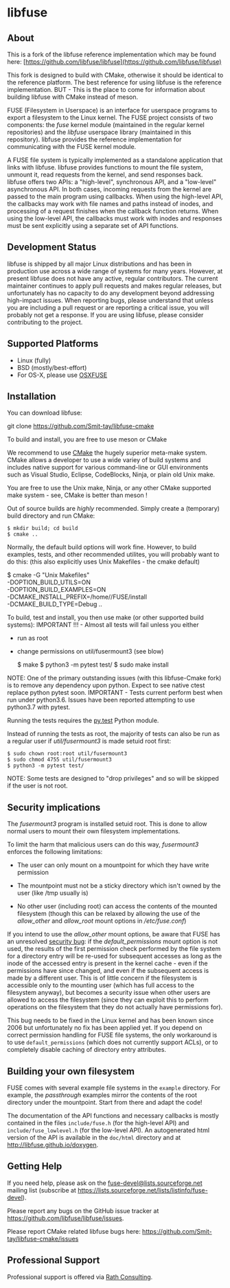 libfuse
=======

About
-----

This is a fork of the libfuse reference implementation which may be found here:
[https://github.com/libfuse/libfuse](https://github.com/libfuse/libfuse)

This fork is designed to build with CMake, otherwise it should be identical to
the reference platform.  The best reference for using libfuse is the reference
implementation.  BUT - This is the place to come for information about building
libfuse with CMake instead of meson.

FUSE (Filesystem in Userspace) is an interface for userspace programs
to export a filesystem to the Linux kernel. The FUSE project consists
of two components: the *fuse* kernel module (maintained in the regular
kernel repositories) and the *libfuse* userspace library (maintained
in this repository). libfuse provides the reference implementation
for communicating with the FUSE kernel module.

A FUSE file system is typically implemented as a standalone
application that links with libfuse. libfuse provides functions to
mount the file system, unmount it, read requests from the kernel, and
send responses back. libfuse offers two APIs: a "high-level",
synchronous API, and a "low-level" asynchronous API. In both cases,
incoming requests from the kernel are passed to the main program using
callbacks. When using the high-level API, the callbacks may work with
file names and paths instead of inodes, and processing of a request
finishes when the callback function returns. When using the low-level
API, the callbacks must work with inodes and responses must be sent
explicitly using a separate set of API functions.


Development Status
------------------

libfuse is shipped by all major Linux distributions and has been in
production use across a wide range of systems for many years. However,
at present libfuse does not have any active, regular contributors. The
current maintainer continues to apply pull requests and makes regular
releases, but unfortunately has no capacity to do any development
beyond addressing high-impact issues. When reporting bugs, please
understand that unless you are including a pull request or are
reporting a critical issue, you will probably not get a response. If
you are using libfuse, please consider contributing to the project.


Supported Platforms
-------------------

* Linux (fully)
* BSD (mostly/best-effort)
* For OS-X, please use [OSXFUSE](https://osxfuse.github.io/)
  

Installation
------------

You can download libfuse:

git clone https://github.com/Smit-tay/libfuse-cmake

To build and install, you are free to use meson or CMake

We recommend to use [CMake](https://cmake.org/) the hugely superior meta-make
system.  CMake allows a developer to use a wide variey of build systems and
includes native support for various command-line or GUI environments such as
Visual Studio, Eclipse, CodeBlocks, Ninja, or plain old Unix make.

You are free to use the Unix make, Ninja, or any other CMake supported make
system - see, CMake is better than meson !

Out of source builds are *highly* recommended.  Simply create a (temporary)
build directory and run CMake:

    $ mkdir build; cd build
    $ cmake ..

Normally, the default build options will work fine. However, to build examples,
tests, and other recommended utilites, you will probably want to do this:
(this also explicitly uses Unix Makefiles - the cmake default)

   $ cmake -G "Unix Makefiles" \
                -DOPTION_BUILD_UTILS=ON \
                -DOPTION_BUILD_EXAMPLES=ON \
                -DCMAKE_INSTALL_PREFIX=/home/<USER>/FUSE/install \
                -DCMAKE_BUILD_TYPE=Debug ..

To build, test and install, you then use make (or other supported build systems):
IMPORTANT !!! - Almost all tests will fail unless you either
  - run as root
  - change permissions on  util/fusermount3 (see blow)

    $ make
    $ python3 -m pytest test/
    $ sudo make install

NOTE:  One of the primary outstanding issues (with this libfuse-Cmake fork) is
to remove any dependency upon python.  Expect to see native ctest replace python
pytest soon.  IMPORTANT - Tests current perform best when run under python3.6.
Issues have been reported attempting to use python3.7 with pytest.

Running the tests requires the [py.test](http://www.pytest.org/) Python module. 

Instead of running the tests as root, the majority of
tests can also be run as a regular user if *util/fusermount3* is made
setuid root first:

    $ sudo chown root:root util/fusermount3
    $ sudo chmod 4755 util/fusermount3
    $ python3 -m pytest test/

NOTE: Some tests are designed to "drop privileges" and so will be skipped if the
user is not root.

Security implications
---------------------

The *fusermount3* program is installed setuid root. This is done to
allow normal users to mount their own filesystem implementations.

To limit the harm that malicious users can do this way, *fusermount3*
enforces the following limitations:

  - The user can only mount on a mountpoint for which they have write
    permission

  - The mountpoint must not be a sticky directory which isn't owned by
    the user (like /tmp usually is)

  - No other user (including root) can access the contents of the
    mounted filesystem (though this can be relaxed by allowing the use
    of the *allow_other* and *allow_root* mount options in
    */etc/fuse.conf*)


If you intend to use the *allow_other* mount options, be aware that
FUSE has an unresolved [security
bug](https://github.com/libfuse/libfuse/issues/15): if the
*default_permissions* mount option is not used, the results of the
first permission check performed by the file system for a directory
entry will be re-used for subsequent accesses as long as the inode of
the accessed entry is present in the kernel cache - even if the
permissions have since changed, and even if the subsequent access is
made by a different user. This is of little concern if the filesystem
is accessible only to the mounting user (which has full access to the
filesystem anyway), but becomes a security issue when other users are
allowed to access the filesystem (since they can exploit this to
perform operations on the filesystem that they do not actually have
permissions for).

This bug needs to be fixed in the Linux kernel and has been known
since 2006 but unfortunately no fix has been applied yet. If you
depend on correct permission handling for FUSE file systems, the only
workaround is to use `default_permissions` (which does not currently
support ACLs), or to completely disable caching of directory entry
attributes.

Building your own filesystem
------------------------------

FUSE comes with several example file systems in the `example`
directory. For example, the *passthrough* examples mirror the contents
of the root directory under the mountpoint. Start from there and adapt
the code!

The documentation of the API functions and necessary callbacks is
mostly contained in the files `include/fuse.h` (for the high-level
API) and `include/fuse_lowlevel.h` (for the low-level API). An
autogenerated html version of the API is available in the `doc/html`
directory and at http://libfuse.github.io/doxygen.


Getting Help
------------

If you need help, please ask on the <fuse-devel@lists.sourceforge.net>
mailing list (subscribe at
https://lists.sourceforge.net/lists/listinfo/fuse-devel).

Please report any bugs on the GitHub issue tracker at
https://github.com/libfuse/libfuse/issues.

Please report CMake related libfuse bugs here:
https://github.com/Smit-tay/libfuse-cmake/issues


Professional Support
--------------------

Professional support is offered via [Rath Consulting](http://www.rath-consulting.biz).
